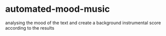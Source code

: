 # automated-mood-music
analysing the mood of the text and create a background instrumental score according to the results
